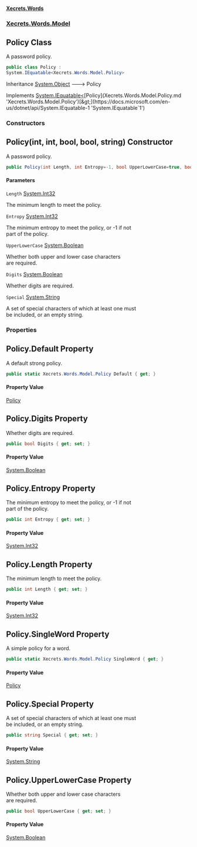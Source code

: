 #### [Xecrets.Words](index.md 'index')
### [Xecrets.Words.Model](Xecrets.Words.Model.md 'Xecrets.Words.Model')

## Policy Class

A password policy.

```csharp
public class Policy :
System.IEquatable<Xecrets.Words.Model.Policy>
```

Inheritance [System.Object](https://docs.microsoft.com/en-us/dotnet/api/System.Object 'System.Object') &#129106; Policy

Implements [System.IEquatable&lt;](https://docs.microsoft.com/en-us/dotnet/api/System.IEquatable-1 'System.IEquatable`1')[Policy](Xecrets.Words.Model.Policy.md 'Xecrets.Words.Model.Policy')[&gt;](https://docs.microsoft.com/en-us/dotnet/api/System.IEquatable-1 'System.IEquatable`1')
### Constructors

<a name='Xecrets.Words.Model.Policy.Policy(int,int,bool,bool,string)'></a>

## Policy(int, int, bool, bool, string) Constructor

A password policy.

```csharp
public Policy(int Length, int Entropy=-1, bool UpperLowerCase=true, bool Digits=true, string Special="!@#$%&*+-_=;:'\",./?");
```
#### Parameters

<a name='Xecrets.Words.Model.Policy.Policy(int,int,bool,bool,string).Length'></a>

`Length` [System.Int32](https://docs.microsoft.com/en-us/dotnet/api/System.Int32 'System.Int32')

The minimum length to meet the policy.

<a name='Xecrets.Words.Model.Policy.Policy(int,int,bool,bool,string).Entropy'></a>

`Entropy` [System.Int32](https://docs.microsoft.com/en-us/dotnet/api/System.Int32 'System.Int32')

The minimum entropy to meet the policy, or -1 if not  
            part of the policy.

<a name='Xecrets.Words.Model.Policy.Policy(int,int,bool,bool,string).UpperLowerCase'></a>

`UpperLowerCase` [System.Boolean](https://docs.microsoft.com/en-us/dotnet/api/System.Boolean 'System.Boolean')

Whether both upper and lower case characters  
            are required.

<a name='Xecrets.Words.Model.Policy.Policy(int,int,bool,bool,string).Digits'></a>

`Digits` [System.Boolean](https://docs.microsoft.com/en-us/dotnet/api/System.Boolean 'System.Boolean')

Whether digits are required.

<a name='Xecrets.Words.Model.Policy.Policy(int,int,bool,bool,string).Special'></a>

`Special` [System.String](https://docs.microsoft.com/en-us/dotnet/api/System.String 'System.String')

A set of special characters of which at least one must  
            be included, or an empty string.
### Properties

<a name='Xecrets.Words.Model.Policy.Default'></a>

## Policy.Default Property

A default strong policy.

```csharp
public static Xecrets.Words.Model.Policy Default { get; }
```

#### Property Value
[Policy](Xecrets.Words.Model.Policy.md 'Xecrets.Words.Model.Policy')

<a name='Xecrets.Words.Model.Policy.Digits'></a>

## Policy.Digits Property

Whether digits are required.

```csharp
public bool Digits { get; set; }
```

#### Property Value
[System.Boolean](https://docs.microsoft.com/en-us/dotnet/api/System.Boolean 'System.Boolean')

<a name='Xecrets.Words.Model.Policy.Entropy'></a>

## Policy.Entropy Property

The minimum entropy to meet the policy, or -1 if not  
            part of the policy.

```csharp
public int Entropy { get; set; }
```

#### Property Value
[System.Int32](https://docs.microsoft.com/en-us/dotnet/api/System.Int32 'System.Int32')

<a name='Xecrets.Words.Model.Policy.Length'></a>

## Policy.Length Property

The minimum length to meet the policy.

```csharp
public int Length { get; set; }
```

#### Property Value
[System.Int32](https://docs.microsoft.com/en-us/dotnet/api/System.Int32 'System.Int32')

<a name='Xecrets.Words.Model.Policy.SingleWord'></a>

## Policy.SingleWord Property

A simple policy for a word.

```csharp
public static Xecrets.Words.Model.Policy SingleWord { get; }
```

#### Property Value
[Policy](Xecrets.Words.Model.Policy.md 'Xecrets.Words.Model.Policy')

<a name='Xecrets.Words.Model.Policy.Special'></a>

## Policy.Special Property

A set of special characters of which at least one must  
            be included, or an empty string.

```csharp
public string Special { get; set; }
```

#### Property Value
[System.String](https://docs.microsoft.com/en-us/dotnet/api/System.String 'System.String')

<a name='Xecrets.Words.Model.Policy.UpperLowerCase'></a>

## Policy.UpperLowerCase Property

Whether both upper and lower case characters  
            are required.

```csharp
public bool UpperLowerCase { get; set; }
```

#### Property Value
[System.Boolean](https://docs.microsoft.com/en-us/dotnet/api/System.Boolean 'System.Boolean')